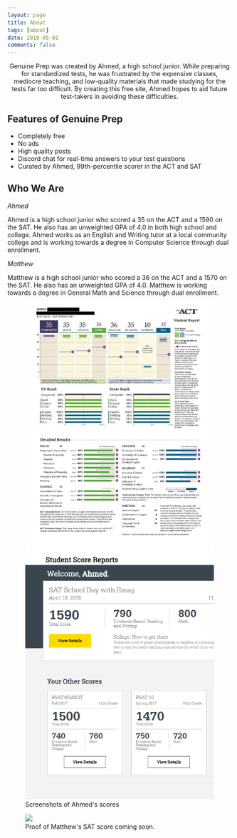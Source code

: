 ```yaml
---
layout: page
title: About
tags: [about]
date: 2018-05-01
comments: false
---
```

    
<center>Genuine Prep was created by Ahmed, a high school junior. While preparing for standardized tests, he was frustrated by the expensive classes, mediocre teaching, and low-quality materials that made studying for the tests far too difficult. By creating this free site, Ahmed hopes to aid future test-takers in avoiding these difficulties.</center>

## Features of Genuine Prep
* Completely free
* No ads
* High quality posts
* Discord chat for real-time answers to your test questions
* Curated by Ahmed, 99th-percentile scorer in the ACT and SAT

## Who We Are

_Ahmed_

Ahmed is a high school junior who scored a 35 on the ACT and a 1590 on the SAT. He also has an unweighted GPA of 4.0 in both high school and college. Ahmed works as an English and Writing tutor at a local community college and is working towards a degree in Computer Science through dual enrollment.

_Matthew_

Matthew is a high school junior who scored a 36 on the ACT and a 1570 on the SAT. He also has an unweighted GPA of 4.0. Matthew is working towards a degree in General Math and Science through dual enrollment.

<figure class="half">
    <a href="https://github.com/36ACT/MyPicture/blob/master/ahmedscore.jpg?raw=true"><img src="https://github.com/36ACT/MyPicture/blob/master/ahmedscore.jpg?raw=true"></a>
    <a href="https://github.com/36ACT/MyPicture/blob/master/AhmedSAT.png?raw=true"><img src="https://github.com/36ACT/MyPicture/blob/master/AhmedSAT.png?raw=true"></a>
    <figcaption>Screenshots of Ahmed's scores</figcaption>
</figure>
<figure>
    <a href="github.com/36ACT/MyPicture/blob/master/mattscore.jpg?raw=true"><img src="github.com/36ACT/MyPicture/blob/master/mattscore.jpg?raw=true"></a>
    <figcaption>Proof of Matthew's SAT score coming soon.</figcaption>
    </figure>
